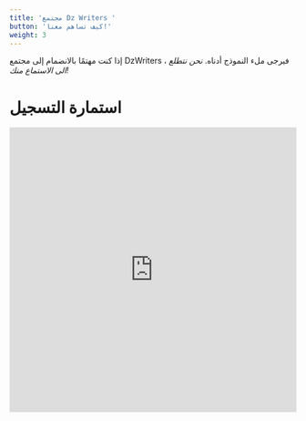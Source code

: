```yaml
---
title: 'مجتمع Dz Writers '
button: 'كيف تساهم معنا!'
weight: 3
---
```


إذا كنت مهتمًا بالانضمام إلى مجتمع DzWriters ، فيرجى ملء النموذج أدناه. *نحن نتطلع الى الاستماع منك!*

# استمارة التسجيل

<iframe
  src="https://tally.so/embed/m6876P?alignLeft=1&hideTitle=1&transparentBackground=1"
  width="100%"
  height="500"
  frameborder="0"
  marginheight="0"
  marginwidth="0"
  title="استمارة التسجيل في DZ Writers">
</iframe>
